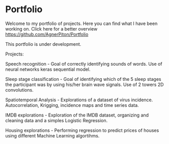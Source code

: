 # Portfolio

Welcome to my portfolio of projects.
Here you can find what I have been working on. Click here for a better overview https://github.com/AgnerPiton/Portfolio

This portfolio is under development.

Projects:

Speech recognition - Goal of correctly identifying sounds of words. Use of neural networks keras sequential model.

Sleep stage classification - Goal of identifying which of the 5 sleep stages the participant was by using his/her brain wave signals. Use of 2 towers 2D convolutions.

Spatiotemporal Analysis - Explorations of a dataset of virus incidence. Autocorrelation, Krigging, incidence maps and time series data.

IMDB explorations - Exploration of the IMDB dataset, organizing and cleaning data and a simples Logistic Regression.

Housing explorations - Performing regression to predict prices of houses using different Machine Learning algortihms.

